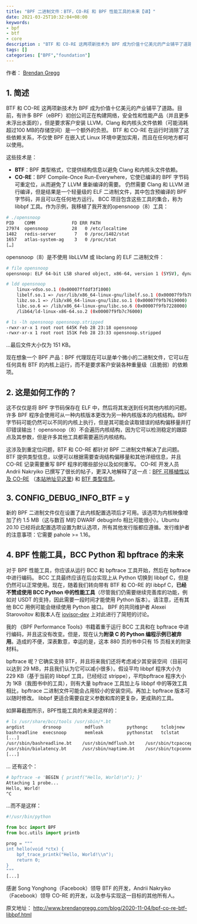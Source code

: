 ```yaml
---
title: "BPF 二进制文件：BTF，CO-RE 和 BPF 性能工具的未来【译】"
date: 2021-03-25T10:32:04+08:00
keywords:
- bpf
- btf
- core
description : "BTF 和 CO-RE 这两项新技术为 BPF 成为价值十亿美元的产业铺平了道路。目前，有许多 BPF（eBPF）初创公司正在构建网络，安全性和性能产品（并且更多未浮出水面的），但是要求客户安装 LLVM，Clang 和内核头文件依赖（可能消耗超过100 MB的存储空间）是一个额外的负担。 BTF 和 CO-RE 在运行时消除了这些依赖关系，不仅使 BPF 在嵌入式 Linux 环境中更加实用，而且在任何地方都可以使用。"
tags: []
categories: ["BPF","foundation"]
---
```


作者： [Brendan Gregg](http://www.brendangregg.com/blog/index.html)

## 1. 简述

BTF 和 CO-RE 这两项新技术为 BPF 成为价值十亿美元的产业铺平了道路。目前，有许多 BPF（eBPF）初创公司正在构建网络，安全性和性能产品（并且更多未浮出水面的），但是要求客户安装 LLVM，Clang 和内核头文件依赖（可能消耗超过100 MB的存储空间）是一个额外的负担。 BTF 和 CO-RE 在运行时消除了这些依赖关系，不仅使 BPF 在嵌入式 Linux 环境中更加实用，而且在任何地方都可以使用。

这些技术是：

* **BTF**：BPF 类型格式，它提供结构信息以避免 Clang 和内核头文件依赖。
* **CO-RE**：BPF Compile-Once Run-Everywhere，它使已编译的 BPF 字节码可重定位，从而避免了 LLVM 重新编译的需要。
  仍然需要 Clang 和 LLVM 进行编译，但是结果是一个轻量级的 ELF 二进制文件，其中包含预编译的 BPF 字节码，并且可以在任何地方运行。 BCC 项目包含这些工具的集合，称为 libbpf 工具。作为示例，我移植了我开发的opensnoop（8）工具：

```bash
# ./opensnoop
PID    COMM              FD ERR PATH
27974  opensnoop         28   0 /etc/localtime
1482   redis-server       7   0 /proc/1482/stat
1657   atlas-system-ag    3   0 /proc/stat
[…]
```


opensnoop（8）是不使用 libLLVM 或 libclang 的 ELF 二进制文件：

```bash
# file opensnoop
opensnoop: ELF 64-bit LSB shared object, x86-64, version 1 (SYSV), dynamically linked, interpreter /lib64/l, for GNU/Linux 3.2.0, BuildID[sha1]=b4b5320c39e5ad2313e8a371baf5e8241bb4e4ed, with debug_info, not stripped

# ldd opensnoop
    linux-vdso.so.1 (0x00007ffddf3f1000)
    libelf.so.1 => /usr/lib/x86_64-linux-gnu/libelf.so.1 (0x00007f9fb7836000)
    libz.so.1 => /lib/x86_64-linux-gnu/libz.so.1 (0x00007f9fb7619000)
    libc.so.6 => /lib/x86_64-linux-gnu/libc.so.6 (0x00007f9fb7228000)
    /lib64/ld-linux-x86-64.so.2 (0x00007f9fb7c76000)

# ls -lh opensnoop opensnoop.stripped
-rwxr-xr-x 1 root root 645K Feb 28 23:18 opensnoop
-rwxr-xr-x 1 root root 151K Feb 28 23:33 opensnoop.stripped
```

...最后文件大小仅为 151 KB。

现在想象一个 BPF 产品：BPF 代理现在可以是单个微小的二进制文件，它可以在任何具有 BTF 的内核上运行，而不是要求客户安装各种重量级（且脆弱）的依赖项。

## 2. 这是如何工作的？

这不仅仅是将 BPF 字节码保存在 ELF 中，然后将其发送到任何其他内核的问题。许多 BPF 程序会使用可从一种内核版本更改为另一种内核版本的内核结构。BPF 字节码可能仍然可以不同的内核上执行，但是其可能会读取错误的结构偏移量并打印错误输出！ opensnoop（8）不会遍历内核结构，因为它可以检测稳定的跟踪点及其参数，但是许多其他工具都需要遍历内核结构。

这涉及到重定位问题，BTF 和 CO-RE 都针对 BPF 二进制文件解决了此问题。 BTF 提供类型信息，以便可以根据需要查询结构偏移量和其他详细信息，并且 CO-RE 记录需要重写 BPF 程序的哪些部分以及如何重写。 CO-RE 开发人员 Andrii Nakryiko 已撰写了很长的帖子，更深入地解释了这一点：[BPF 可移植性以及 CO-RE](https://facebookmicrosites.github.io/bpf/blog/2020/02/19/bpf-portability-and-co-re.html) （[本站地址见这里](https://www.ebpf.top/post/bpf_core/)) 和 [BTF 类型信息](https://facebookmicrosites.github.io/bpf/blog/2018/11/14/btf-enhancement.html)。



## 3. CONFIG_DEBUG_INFO_BTF = y
新的 BPF 二进制文件仅在设置了此内核配置选项后才可用。该选项为内核映像增加了约 1.5 MB（这与数百 M的 DWARF debuginfo 相比可能很小）。Ubuntu 20.10 已经将此配置选项设置为默认选项，所有其他发行版都应遵循。发行维护者的注意事项：它需要 pahole >= 1.16。



## 4. BPF 性能工具，BCC Python 和 bpftrace 的未来

对于 BPF 性能工具，你应该从运行 BCC 和 bpftrace 工具开始，然后在 bpftrace 中进行编码。 BCC 工具最终应该在后台实现上从 Python 切换到 libbpf C，但是仍然可以正常使用。现在，随着我们转向带有 BTF 和 CO-RE 的l ibbpf C，**已经不赞成使用 BCC Python 中的性能工具**（尽管我们仍需要继续完善库的功能，例如对 USDT 的支持，因此需要一段时间才能使用 Python 版本）。请注意，还有其他 BCC 用例可能会继续使用 Python 接口。 BPF 的共同维护者 Alexei Starovoitov 和我本人在 [iovisor-dev](https://lists.iovisor.org/g/iovisor-dev/topic/future_of_bcc_python_tools/77827559?p=,,,20,0,0,0::recentpostdate%2Fsticky,,,20,2,0,77827559) 上对此进行了简短的讨论。

我的 《BPF Performance Tools》书籍着重于运行 BCC 工具和在 bpftrace 中进行编码，并且这没有改变。但是，现在认为**附录 C 的 Python 编程示例已被弃用**。造成的不便，深表歉意，幸运的是，这本 880 页的书中只有 15 页相关的附录材料。

bpftrace 呢？它确实支持 BTF，并且将来我们还将考虑减少其安装空间（目前可以达到 29 MB，并且我们认为它可以减小很多）。假设平均 libbpf 程序大小为 229 KB（基于当前的 libbpf 工具，已经经过 strippe），平均bpftrace 程序大小为 1KB（我图书中的工具），则有大量 bpftrace 工具加上与 libbpf 中的等效工具相比，bpftrace 二进制文件可能会占用较小的安装空间。再加上 bpftrace 版本可以随时修改。 libbpf 更适合需要自定义参数和库的更复杂，更成熟的工具。

如屏幕截图所示，BPF性能工具的未来是这样的：

```bash
# ls /usr/share/bcc/tools /usr/sbin/*.bt
argdist       drsnoop         mdflush         pythongc     tclobjnew
bashreadline  execsnoop       memleak         pythonstat   tclstat
[...]
/usr/sbin/bashreadline.bt    /usr/sbin/mdflush.bt    /usr/sbin/tcpaccept.bt
/usr/sbin/biolatency.bt      /usr/sbin/naptime.bt    /usr/sbin/tcpconnect.bt
[...]
```


... 还有这个：

```bash
# bpftrace -e 'BEGIN { printf("Hello, World!\n"); }'
Attaching 1 probe...
Hello, World!
^C
```

...而不是这样：

```python
#!/usr/bin/python

from bcc import BPF
from bcc.utils import printb

prog = """
int hello(void *ctx) {
    bpf_trace_printk("Hello, World!\\n");
    return 0;
}
"""
[...]
```

感谢 Song Yonghong（Facebook）领导 BTF 的开发，Andrii Nakryiko（Facebook）领导 CO-RE 的开发，以及参与实现这一目标的其他所有人。



原文地址： http://www.brendangregg.com/blog/2020-11-04/bpf-co-re-btf-libbpf.html